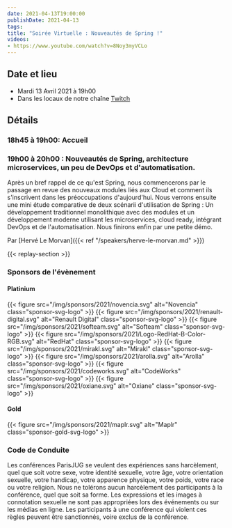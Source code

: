 ```yaml
---
date: 2021-04-13T19:00:00
publishDate: 2021-04-13
tags:
title: "Soirée Virtuelle : Nouveautés de Spring !"
videos:
- https://www.youtube.com/watch?v=8Noy3myVCLo
---
```

## Date et lieu

* Mardi 13 Avril 2021 à 19h00
* Dans les locaux de notre chaîne [Twitch](https://www.twitch.tv/parisjug)

## Détails

### 18h45 à 19h00: Accueil

### 19h00 à 20h00 : Nouveautés de Spring, architecture microservices, un peu de DevOps et d'automatisation.

Après un bref rappel de ce qu'est Spring, nous commencerons par le passage en revue des nouveaux modules liés aux Cloud et comment ils s'inscrivent dans les préoccupations d'aujourd'hui. Nous verrons ensuite une mini étude comparative de deux scénarii d'utilisation de Spring : Un développement traditionnel monolithique avec des modules et un développement moderne utilisant les microservices, cloud ready, intégrant DevOps et de l'automatisation. Nous finirons enfin par une petite démo.

Par [Hervé Le Morvan]({{< ref "/speakers/herve-le-morvan.md" >}})

{{< replay-section >}}

### Sponsors de l'évènement

#### Platinium
{{< figure src="/img/sponsors/2021/novencia.svg" alt="Novencia" class="sponsor-svg-logo" >}}
{{< figure src="/img/sponsors/2021/renault-digital.svg" alt="Renault Digital" class="sponsor-svg-logo" >}}
{{< figure src="/img/sponsors/2021/softeam.svg" alt="Softeam" class="sponsor-svg-logo" >}}
{{< figure src="/img/sponsors/2021/Logo-RedHat-B-Color-RGB.svg" alt="RedHat" class="sponsor-svg-logo" >}}
{{< figure src="/img/sponsors/2021/mirakl.svg" alt="Mirakl" class="sponsor-svg-logo" >}}
{{< figure src="/img/sponsors/2021/arolla.svg" alt="Arolla" class="sponsor-svg-logo" >}}
{{< figure src="/img/sponsors/2021/codeworks.svg" alt="CodeWorks" class="sponsor-svg-logo" >}}
{{< figure src="/img/sponsors/2021/oxiane.svg" alt="Oxiane" class="sponsor-svg-logo" >}}

#### Gold
{{< figure src="/img/sponsors/2021/maplr.svg" alt="Maplr" class="sponsor-gold-svg-logo" >}}

### Code de Conduite
Les conférences ParisJUG se veulent des expériences sans harcèlement, quel que soit votre sexe, votre identité sexuelle, votre âge, votre orientation sexuelle, votre handicap, votre apparence physique, votre poids, votre race ou votre religion. Nous ne tolérons aucun harcèlement des participants à la conférence, quel que soit sa forme. Les expressions et les images à connotation sexuelle ne sont pas appropriées lors des événements ou sur les médias en ligne. Les participants à une conférence qui violent ces règles peuvent être sanctionnés, voire exclus de la conférence.